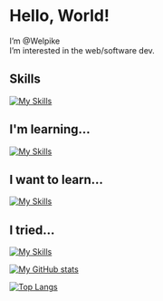 # Hello, World!

I’m @Welpike  
I’m interested in the web/software dev.

## Skills
[![My Skills](https://skillicons.dev/icons?i=python,django,html,css,js,php,git,github)](https://skillicons.dev)

## I'm learning...
[![My Skills](https://skillicons.dev/icons?i=godot,svelte,nodejs,adonis,ts,laravel,cpp)](https://skillicons.dev)

## I want to learn...
[![My Skills](https://skillicons.dev/icons?i=haskell,alpinejs,ruby,symfony,docker,githubactions,gitlab)](https://skillicons.dev)

## I tried...
[![My Skills](https://skillicons.dev/icons?i=go,rust,java,kotlin)](https://skillicons.dev)

[![My GitHub stats](https://github-readme-stats.vercel.app/api?username=Welpike&show_icons=true&theme=radical)](https://github.com/Welpike)

[![Top Langs](https://github-readme-stats.vercel.app/api/top-langs/?username=Welpike&hide=html,makefile&layout=compact)](https://github.com/Welpike)
